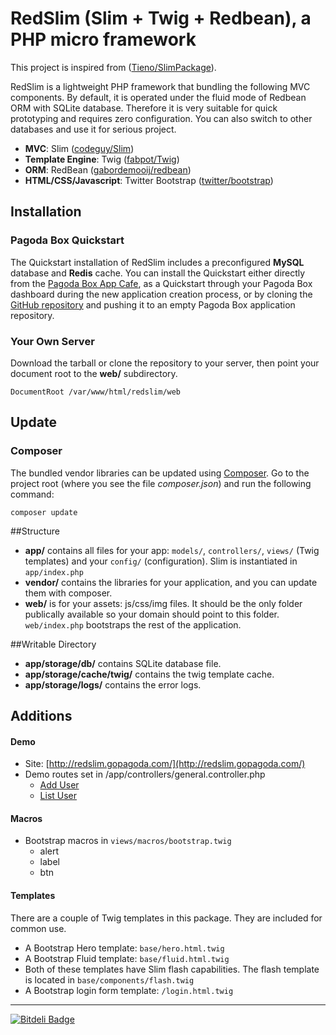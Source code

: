 RedSlim (Slim + Twig + Redbean), a PHP micro framework
======================================================

This project is inspired from ([Tieno/SlimPackage](https://github.com/Tieno/SlimPackage/)).

RedSlim is a lightweight PHP framework that bundling the following MVC components. 
By default, it is operated under the fluid mode of Redbean ORM with SQLite database.
Therefore it is very suitable for quick prototyping and requires zero configuration.
You can also switch to other databases and use it for serious project. 

* **MVC**: Slim ([codeguy/Slim](https://github.com/codeguy/Slim))
* **Template Engine**: Twig ([fabpot/Twig](https://github.com/fabpot/Twig))
* **ORM**: RedBean ([gabordemooij/redbean](https://github.com/gabordemooij/redbean))
* **HTML/CSS/Javascript**: Twitter Bootstrap ([twitter/bootstrap](https://github.com/twitter/bootstrap))

## Installation

### Pagoda Box Quickstart

The Quickstart installation of RedSlim includes a preconfigured **MySQL** database and **Redis** cache. You can install the Quickstart either directly from the [Pagoda Box App Cafe](https://pagodabox.com/cafe/vanting/redslim), as a Quickstart through your Pagoda Box dashboard during the new application creation process, or by cloning the [GitHub repository](https://github.com/vanting/RedSlim.git) and pushing it to an empty Pagoda Box application repository.

### Your Own Server

Download the tarball or clone the repository to your server, then point your document root to the **web/** subdirectory.

	DocumentRoot /var/www/html/redslim/web

## Update 

### Composer

The bundled vendor libraries can be updated using [Composer](http://getcomposer.org/). Go to the project root (where you see the file *composer.json*) and run the following command:

	composer update

##Structure

* **app/** contains all files for your app: `models/`, `controllers/`, `views/` (Twig templates) and your `config/` (configuration). Slim is instantiated in `app/index.php`
* **vendor/** contains the libraries for your application, and you can update them with composer.
* **web/** is for your assets: js/css/img files. It should be the only folder publically available so your domain should point to this folder. `web/index.php` bootstraps the rest of the application.

##Writable Directory

* **app/storage/db/** contains SQLite database file.
* **app/storage/cache/twig/** contains the twig template cache.
* **app/storage/logs/** contains the error logs.

## Additions

#### Demo

* Site: [http://redslim.gopagoda.com/](http://redslim.gopagoda.com/)
* Demo routes set in /app/controllers/general.controller.php
    * [Add User](http://redslim.gopagoda.com/user/add/obama)
    * [List User](http://redslim.gopagoda.com/user/list)
    
#### Macros

* Bootstrap macros in `views/macros/bootstrap.twig`
    * alert
    * label
    * btn

#### Templates

There are a couple of Twig templates in this package. They are included for common use.

* A Bootstrap Hero template: `base/hero.html.twig`
* A Bootstrap Fluid template: `base/fluid.html.twig`
* Both of these templates have Slim flash capabilities. The flash template is located in `base/components/flash.twig`
* A Bootstrap login form template: `/login.html.twig`


----------


[![Bitdeli Badge](https://d2weczhvl823v0.cloudfront.net/vanting/RedSlim/trend.png)](https://bitdeli.com/free "Bitdeli Badge")

